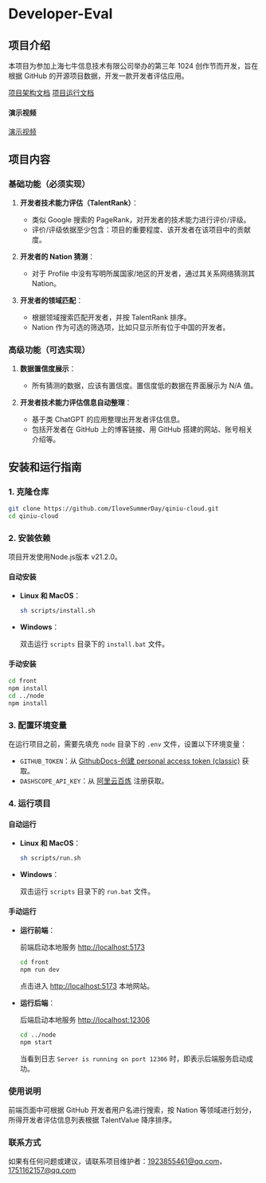 # Developer-Eval

## 项目介绍

本项目为参加上海七牛信息技术有限公司举办的第三年 1024 创作节而开发，旨在根据 GitHub 的开源项目数据，开发一款开发者评估应用。

[项目架构文档](./docs/structure.md)
[项目运行文档](./docs/run.md)

#### 演示视频

[演示视频](https://github.com/IloveSummerDay/qiniu-cloud/blob/76d9c033f2f03420fe50d3f62ba91e557d3bce2e/docs/Demo%E6%BC%94%E7%A4%BA%E8%A7%86%E9%A2%91.mp4)

## 项目内容

### 基础功能（必须实现）

1. **开发者技术能力评估（TalentRank）**：
   - 类似 Google 搜索的 PageRank，对开发者的技术能力进行评价/评级。
   - 评价/评级依据至少包含：项目的重要程度、该开发者在该项目中的贡献度。

2. **开发者的 Nation 猜测**：
   - 对于 Profile 中没有写明所属国家/地区的开发者，通过其关系网络猜测其 Nation。

3. **开发者的领域匹配**：
   - 根据领域搜索匹配开发者，并按 TalentRank 排序。
   - Nation 作为可选的筛选项，比如只显示所有位于中国的开发者。

### 高级功能（可选实现）

1. **数据置信度展示**：
   - 所有猜测的数据，应该有置信度。置信度低的数据在界面展示为 N/A 值。

2. **开发者技术能力评估信息自动整理**：
   - 基于类 ChatGPT 的应用整理出开发者评估信息。
   - 包括开发者在 GitHub 上的博客链接、用 GitHub 搭建的网站、账号相关介绍等。

## 安装和运行指南

### 1. 克隆仓库

```bash
git clone https://github.com/IloveSummerDay/qiniu-cloud.git
cd qiniu-cloud
```

### 2. 安装依赖

项目开发使用Node.js版本 v21.2.0。

#### 自动安装

- **Linux 和 MacOS**：

  ```bash
  sh scripts/install.sh
  ```

- **Windows**：

  双击运行 `scripts` 目录下的 `install.bat` 文件。

#### 手动安装

```bash
cd front
npm install
cd ../node
npm install
```

### 3. 配置环境变量

在运行项目之前，需要先填充 `node` 目录下的 `.env` 文件，设置以下环境变量：

- `GITHUB_TOKEN`：从 [GithubDocs-创建 personal access token (classic)](https://docs.github.com/zh/authentication/keeping-your-account-and-data-secure/managing-your-personal-access-tokens#%E5%88%9B%E5%BB%BA-personal-access-token-classic) 获取。
- `DASHSCOPE_API_KEY`：从 [阿里云百炼](https://help.aliyun.com/zh/model-studio/getting-started/first-api-call-to-qwen?spm=a2c4g.11186623.help-menu-2400256.d_0_1_0.5a06b0a8qsfanj&scm=20140722.H_2840915._.OR_help-V_1) 注册获取。

### 4. 运行项目

#### 自动运行

- **Linux 和 MacOS**：

  ```bash
  sh scripts/run.sh
  ```

- **Windows**：

  双击运行 `scripts` 目录下的 `run.bat` 文件。

#### 手动运行

- **运行前端**：

  前端启动本地服务 [http://localhost:5173](http://localhost:5173)

  ```bash
  cd front
  npm run dev
  ```

  点击进入 [http://localhost:5173](http://localhost:5173) 本地网站。

- **运行后端**：

  后端启动本地服务 [http://localhost:12306](http://localhost:12306)

  ```bash
  cd ../node
  npm start
  ```

  当看到日志 `Server is running on port 12306` 时，即表示后端服务启动成功。

### 使用说明

前端页面中可根据 GitHub 开发者用户名进行搜索，按 Nation 等领域进行划分，所得开发者评估信息列表根据 TalentValue 降序排序。

### 联系方式

如果有任何问题或建议，请联系项目维护者：1923855461@qq.com，1751162157@qq.com
